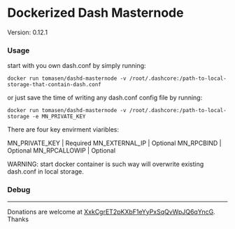 # Dockerized Dash Masternode

Version: 0.12.1

### Usage

start with you own dash.conf by simply running:

`docker run tomasen/dashd-masternode -v /root/.dashcore:/path-to-local-storage-that-contain-dash.conf`

or just save the time of writing any dash.conf config file by running:

`docker run tomasen/dashd-masternode -v /root/.dashcore:/path-to-local-storage -e MN_PRIVATE_KEY`

There are four key envirment viaribles:

MN_PRIVATE_KEY | Required
MN_EXTERNAL_IP | Optional
MN_RPCBIND     | Optional
MN_RPCALLOWIP  | Optional

WARNING: start docker container is such way will overwrite existing dash.conf in local storage.

### Debug

* * *
Donations are welcome at [XxkCgrET2pKXbF1eYyPxSqQvWpJQ6qYncG](https://chainz.cryptoid.info/drk/search.dws?q=XxkCgrET2pKXbF1eYyPxSqQvWpJQ6qYncG). Thanks
